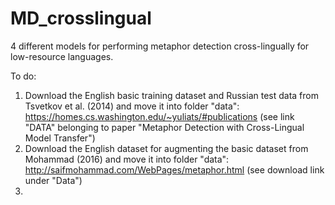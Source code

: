 # MD_crosslingual
4 different models for performing metaphor detection cross-lingually for low-resource languages.

To do:
1. Download the English basic training dataset and Russian test data from Tsvetkov et al. (2014) and move it into folder "data": https://homes.cs.washington.edu/~yuliats/#publications (see link "DATA" belonging to paper "Metaphor Detection with Cross-Lingual Model Transfer")
2. Download the English dataset for augmenting the basic dataset from Mohammad (2016) and move it into folder "data": http://saifmohammad.com/WebPages/metaphor.html (see download link under "Data")
3. 
